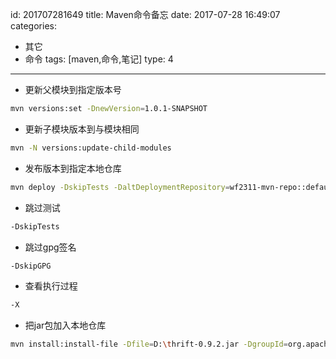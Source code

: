 id: 201707281649
title: Maven命令备忘
date: 2017-07-28 16:49:07
categories:
- 其它
- 命令
tags: [maven,命令,笔记]
type: 4
---------
- 更新父模块到指定版本号
```bash
mvn versions:set -DnewVersion=1.0.1-SNAPSHOT
```
- 更新子模块版本到与模块相同
```bash
mvn -N versions:update-child-modules
```
- 发布版本到指定本地仓库
```bash
mvn deploy -DskipTests -DaltDeploymentRepository=wf2311-mvn-repo::default::file:D:/Projects/open-source/maven-repo/repository/
```
- 跳过测试
```bash
-DskipTests
```
- 跳过gpg签名
```bash
-DskipGPG
```
- 查看执行过程
```bash
-X
```
- 把jar包加入本地仓库
```bash
mvn install:install-file -Dfile=D:\thrift-0.9.2.jar -DgroupId=org.apache.thrift -DartifactId=libthrift -Dversion=0.9.2 -Dpackaging=jar 
```
